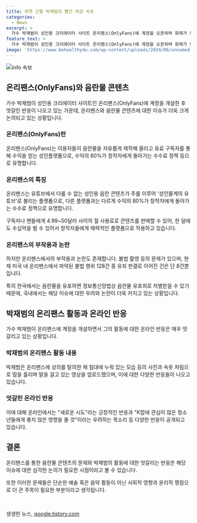 ```yaml
---
title: 파격 근황 박재범의 빨간 여성 속옷
categories:
  - News
excerpt: >
  가수 박재범이 성인용 크리에이터 사이트 온리팬스(OnlyFans)에 계정을 오픈하며 화제가 되고 있다. 박재범은 여러 이용자들에게 다양한 콘텐츠를 제공하고자 합니다. 이에 대한 온라인 반응은 긍정적인 반응과 우려가 엇갈리고 있는데, 이는 성인 콘텐츠 제작과 유통에 관한 논란과 관련이 있다. 온리팬스는 수익의 80%가 창작자에 돌아가는 공정한 수수료 정책으로 알려져 있지만, 불법 행위도 일부 보고되고 있습니다. 특히 국내에서는 이러한 행위가 형사 처벌 대상에 해당합니다. 이러한 배경 속에서 박재범의 온리팬스 활동은 뜨거운 논란을 불러일으키고 있습니다.
feature_text: >
  가수 박재범이 성인용 크리에이터 사이트 온리팬스(OnlyFans)에 계정을 오픈하며 화제가 되고 있다. 박재범은 여러 이용자들에게 다양한 콘텐츠를 제공하고자 합니다. 이에 대한 온라인 반응은 긍정적인 반응과 우려가 엇갈리고 있는데, 이는 성인 콘텐츠 제작과 유통에 관한 논란과 관련이 있다. 온리팬스는 수익의 80%가 창작자에 돌아가는 공정한 수수료 정책으로 알려져 있지만, 불법 행위도 일부 보고되고 있습니다. 특히 국내에서는 이러한 행위가 형사 처벌 대상에 해당합니다. 이러한 배경 속에서 박재범의 온리팬스 활동은 뜨거운 논란을 불러일으키고 있습니다.
image: 'https://www.behealthy4u.com/wp-content/uploads/2024/06/unnamed-file.png'
---
```


<p><img src="https://www.behealthy4u.com/wp-content/uploads/2024/06/unnamed-file.png" alt="info 속보" /></p>

<h2 data-ke-size="size26">온리팬스(OnlyFans)와 음란물 콘텐츠</h2>

<p data-ke-size="size16">가수 박재범이 성인용 크리에이터 사이트인 온리팬스(OnlyFans)에 계정을 개설한 후 엇갈린 반응이 나오고 있는 가운데, 온리팬스와 음란물 콘텐츠에 대한 이슈가 더욱 크게 논의되고 있는 상황입니다.</p>

<h3><b>온리팬스(OnlyFans)란</b></h3>

<p data-ke-size="size16">온리팬스(OnlyFans)는 이용자들이 음란물을 자유롭게 제작해 올리고 유료 구독자를 통해 수익을 얻는 성인플랫폼으로, 수익의 80%가 창작자에게 돌아가는 수수료 정책 등으로 유명합니다.</p>

<h3><b>온리팬스의 특징</b></h3>

<p data-ke-size="size16">온리팬스는 유튜브에서 다룰 수 없는 성인용 음란 콘텐츠가 주를 이루어 '성인물계의 유튜브'로 불리는 플랫폼으로, 다른 플랫폼과는 다르게 수익의 80%가 창작자에게 돌아가는 수수료 정책으로 유명합니다.</p>

<p data-ke-size="size16">구독자나 팬들에게 4.99~50달러 사이의 월 사용료로 콘텐츠를 판매할 수 있어, 한 달에도 수십억을 벌 수 있어서 창작자들에게 매력적인 플랫폼으로 작용하고 있습니다.</p>

<h3><b>온리팬스의 부작용과 논란</b></h3>

<p data-ke-size="size16">하지만 온리팬스에서의 부작용과 논란도 존재합니다. 불법 촬영 등의 문제가 있으며, 현재 미국 내 온리팬스에서 파악된 불법 행위 128건 중 유죄 판결로 이어진 건은 단 8건뿐입니다.</p>

<p data-ke-size="size16">특히 한국에서는 음란물을 유포하면 정보통신망법상 음란물 유포죄로 처벌받을 수 있기 때문에, 국내에서는 해당 이슈에 대한 우려와 논란이 더욱 커지고 있는 상황입니다.</p>

<h2 data-ke-size="size26">박재범의 온리팬스 활동과 온라인 반응</h2>

<p data-ke-size="size16">가수 박재범이 온리팬스에 계정을 개설하면서 그의 활동에 대한 온라인 반응은 매우 엇갈리고 있는 상황입니다.</p>

<h3><b>박재범의 온리팬스 활동 내용</b></h3>

<p data-ke-size="size16">박재범은 온리팬스에 상의를 탈의한 채 침대에 누워 있는 모습 등의 사진과 속옷 차림으로 땀을 흘리며 말을 걸고 있는 영상을 업로드했으며, 이에 대한 다양한 반응들이 나오고 있습니다.</p>

<h3><b>엇갈린 온라인 반응</b></h3>

<p data-ke-size="size16">이에 대해 온라인에서는 "새로운 시도"라는 긍정적인 반응과 "K팝에 관심이 많은 청소년들에게 좋지 않은 영향을 줄 것"이라는 우려하는 목소리 등 다양한 반응이 공개되고 있습니다.</p>

<h2 data-ke-size="size26">결론</h2>

<p data-ke-size="size16">온리팬스를 통한 음란물 콘텐츠의 문제와 박재범의 활동에 대한 엇갈리는 반응은 해당 이슈에 대한 심각한 논의가 필요한 시점이라고 볼 수 있습니다.</p>

<p data-ke-size="size16">또한 이러한 문제들은 단순한 예술 혹은 음악 활동이 아닌 사회적 영향과 윤리적 쟁점으로 더 큰 주목이 필요한 부분이라고 생각됩니다.</p>

<p data-ke-size="size16">&nbsp;</p>
생생한 뉴스, <a href="https://qoogle.tistory.com" rel="dofollow">qoogle.tistory.com</a>


